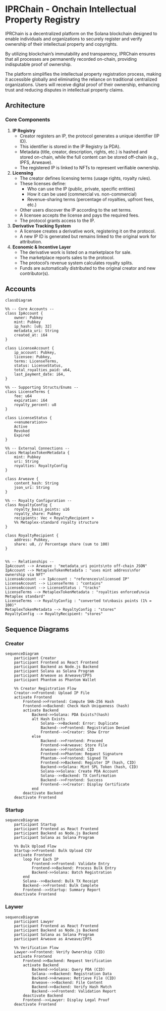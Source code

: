# IPRChain - Onchain Intellectual Property Registry

IPRChain is a decentralized platform on the Solana blockchain designed to enable individuals and organizations to securely register and verify ownership of their intellectual property and copyrights.

By utilizing blockchain’s immutability and transparency, IPRChain ensures that all processes are permanently recorded on-chain, providing indisputable proof of ownership.

The platform simplifies the intellectual property registration process, making it accessible globally and eliminating the reliance on traditional centralized organizations. Users will receive digital proof of their ownership, enhancing trust and reducing disputes in intellectual property claims.

## Architecture

### Core Components

1. **IP Registry**
   - Creator registers an IP, the protocol generates a unique identifier (IP ID).
   - This identifier is stored in the IP Registry (a PDA).
   - Metadata (title, creator, description, rights, etc.) is hashed and stored on-chain, while the full content can be stored off-chain (e.g., IPFS, Arweave).
   - The registered IP is linked to NFTs to represent verifiable ownership.
2. **Licensing**
   - The creator defines licensing terms (usage rights, royalty rules).
   - These licenses define:
     - Who can use the IP (public, private, specific entities)
     - How it can be used (commercial vs. non-commercial)
     - Revenue-sharing terms (percentage of royalties, upfront fees, etc.)
   - Other users discover the IP according to the set terms.
   - A licensee accepts the license and pays the required fees.
   - The protocol grants access to the IP.
3. **Derivative Tracking System**
   - A licensee creates a derivative work, registering it on the protocol.
   - A new IP ID is generated but remains linked to the original work for attribution.
4. **Economic & Incentive Layer**
   - The derivative work is listed on a marketplace for sale.
   - The marketplace reports sales to the protocol.
   - The protocol’s revenue system calculates royalty splits.
   - Funds are automatically distributed to the original creator and new contributor(s).

## Accounts

```mermaid
classDiagram

%% -- Core Accounts --
class IpAccount {
    owner: Pubkey
    mint: Pubkey
    ip_hash: [u8; 32]
    metadata_uri: String
    created_at: i64
}

class LicenseAccount {
    ip_account: Pubkey,
    licensee: Pubkey,
    terms: LicenseTerms,
    status: LicenseStatus,
    total_royalties_paid: u64,
    last_payment_date: i64,
}

%% -- Supporting Structs/Enums --
class LicenseTerms {
    fee: u64
    expiration: i64
    royalty_percent: u8
}

class LicenseStatus {
    <<enumeration>>
    Active
    Revoked
    Expired
}

%% -- External Connections --
class MetaplexTokenMetadata {
    mint: Pubkey
    uri: String
    royalties: RoyaltyConfig
}

class Arweave {
    content_hash: String
    json_uri: String
}

%% -- Royalty Configuration --
class RoyaltyConfig {
    royalty_basis_points: u16
    royalty_share: Pubkey
    recipients: Vec < RoyaltyRecipient >
    %% Metaplex-standard royalty structure
}

class RoyaltyRecipient {
    address: Pubkey,
    share: u8, // Percentage share (sum to 100)
}


%% -- Relationships --
IpAccount --> Arweave : "metadata_uri points\nto off-chain JSON"
IpAccount --> MetaplexTokenMetadata : "uses mint address\nfor ownership via NFT" 
LicenseAccount --> IpAccount : "references\nlicensed IP"
LicenseAccount --> LicenseTerms : "contains"
LicenseAccount --> LicenseStatus : "tracks"
LicenseTerms --> MetaplexTokenMetadata : "royalties enforced\nvia Metaplex standard"
LicenseTerms --> RoyaltyConfig : "converted to\nbasis points (1% = 100)"
MetaplexTokenMetadata --> RoyaltyConfig : "stores"
RoyaltyConfig --> RoyaltyRecipient: "stores"
```

## Sequence Diagrams

### Creator

```mermaid
sequenceDiagram
    participant Creator
    participant Frontend as React Frontend
    participant Backend as Node.js Backend
    participant Solana as Solana Program
    participant Arweave as Arweave/IPFS
    participant Phantom as Phantom Wallet

    %% Creator Registration Flow
    Creator->>Frontend: Upload IP File
    activate Frontend
        Frontend->>Frontend: Compute SHA-256 Hash
        Frontend->>Backend: Check Hash Uniqueness (hash)
        activate Backend
            Backend->>Solana: PDA Exists?(hash)
            alt Hash Exists
                Solana-->>Backend: Error: Duplicate
                Backend-->>Frontend: Registration Denied
                Frontend-->>Creator: Show Error
            else
                Backend-->>Frontend: Proceed
                Frontend->>Arweave: Store File
                Arweave-->>Frontend: CID
                Frontend->>Phantom: Request Signature
                Phantom-->>Frontend: Signed TX
                Frontend->>Backend: Register IP (hash, CID)
                Backend->>Solana: Mint SPL Token (hash, CID)
                Solana->>Solana: Create PDA Account
                Solana-->>Backend: TX Confirmation
                Backend-->>Frontend: Success
                Frontend-->>Creator: Display Certificate
            end
        deactivate Backend
    deactivate Frontend
```

### Startup

```mermaid
sequenceDiagram
    participant Startup
    participant Frontend as React Frontend
    participant Backend as Node.js Backend
    participant Solana as Solana Program

    %% Bulk Upload Flow
    Startup->>Frontend: Bulk Upload CSV
    activate Frontend
        loop For Each IP
            Frontend->>Frontend: Validate Entry
            Frontend->>Backend: Process Bulk Entry
            Backend->>Solana: Batch Registration
        end
        Solana-->>Backend: Bulk TX Receipt
        Backend-->>Frontend: Bulk Complete
        Frontend-->>Startup: Summary Report
    deactivate Frontend
```

### Laywer

```mermaid
sequenceDiagram
    participant Lawyer
    participant Frontend as React Frontend
    participant Backend as Node.js Backend
    participant Solana as Solana Program
    participant Arweave as Arweave/IPFS

    %% Verification Flow
    Lawyer->>Frontend: Verify Ownership (CID)
    activate Frontend
        Frontend->>Backend: Request Verification
        activate Backend
            Backend->>Solana: Query PDA (CID)
            Solana-->>Backend: Registration Data
            Backend->>Arweave: Retrieve File (CID)
            Arweave-->>Backend: File Content
            Backend->>Backend: Verify Hash Match
            Backend-->>Frontend: Validation Report
        deactivate Backend
        Frontend-->>Lawyer: Display Legal Proof
    deactivate Frontend
```
